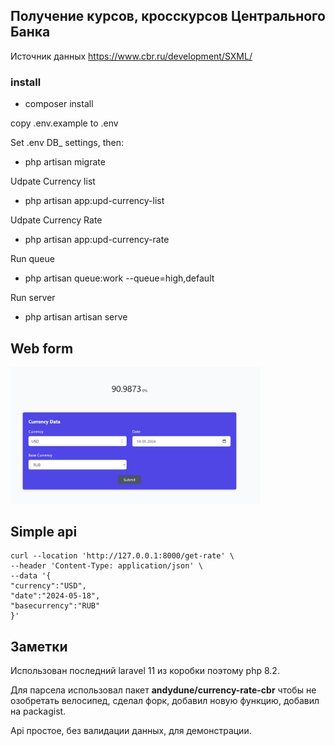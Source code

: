 

## Получение курсов, кросскурсов Центрального Банка

Источник данных https://www.cbr.ru/development/SXML/

### install

- composer install

copy .env.example to .env

Set .env DB_ settings, then:

- php artisan migrate

Udpate Currency list

- php artisan app:upd-currency-list

Udpate Currency Rate

- php artisan app:upd-currency-rate

Run queue

- php artisan queue:work --queue=high,default

Run server

- php artisan artisan serve

## Web form

<img src="https://raw.githubusercontent.com/relesssar/art/9e57f800359d142dfd97ae084e4e92a737a4627e/images/web.png" width="400" alt="Web">

## Simple api

```
curl --location 'http://127.0.0.1:8000/get-rate' \
--header 'Content-Type: application/json' \
--data '{
"currency":"USD",
"date":"2024-05-18",
"basecurrency":"RUB"
}'
```

## Заметки
Использован последний laravel 11 из коробки поэтому php 8.2.

Для парсела использовал пакет **andydune/currency-rate-cbr** чтобы не озобретать велосипед, сделал форк, добавил новую функцию, добавил на packagist.

Api простое, без валидации данных, для демонстрации.
